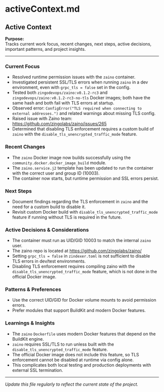 # activeContext.md

## Active Context

**Purpose:**  
Tracks current work focus, recent changes, next steps, active decisions, important patterns, and project insights.

---

### Current Focus
- Resolved runtime permission issues with the `zaino` container.
- Investigated persistent SSL/TLS errors when running `zaino` in a dev environment, even with `grpc_tls = false` set in the config.
- Tested both `zingodevops/zaino:v0.1.2-rc3` and `zingodevops/zaino:v0.1.2-rc3-no-tls` Docker images; both have the same hash and both fail with TLS errors at startup.
- Observed error: `ConfigError("TLS required when connecting to external addresses.")` and related warnings about missing TLS config.
- Raised issue with Zaino team: https://github.com/zingolabs/zaino/issues/265
- Determined that disabling TLS enforcement requires a custom build of `zaino` with the `disable_tls_unencrypted_traffic_mode` feature.
### Recent Changes
- The `zaino` Docker image now builds successfully using the `community.docker.docker_image_build` module.
- The `zaino.service.j2` template has been updated to run the container with the correct user and group ID (10003).
- The container now starts, but runtime permission and SSL errors persist.

### Next Steps
- Document findings regarding the TLS enforcement in `zaino` and the need for a custom build to disable it.
- Revisit custom Docker build with `disable_tls_unencrypted_traffic_mode` feature if running without TLS is required in the future.
### Active Decisions & Considerations
- The container must run as UID/GID 10003 to match the internal `zaino` user.
- The zaino repo is located at https://github.com/zingolabs/zaino/
- Setting `grpc_tls = false` in `zindexer.toml` is not sufficient to disable TLS errors in dev/test environments.
- Disabling TLS enforcement requires compiling zaino with the `disable_tls_unencrypted_traffic_mode` feature, which is not done in the official Docker image.
### Patterns & Preferences
- Use the correct UID/GID for Docker volume mounts to avoid permission errors.
- Prefer modules that support BuildKit and modern Docker features.

### Learnings & Insights
- The `zaino` `Dockerfile` uses modern Docker features that depend on the BuildKit engine.
- `zaino` requires SSL/TLS to run unless built with the `disable_tls_unencrypted_traffic_mode` feature.
- The official Docker image does not include this feature, so TLS enforcement cannot be disabled at runtime via config alone.
- This complicates both local testing and production deployments with external SSL termination.
---

*Update this file regularly to reflect the current state of the project.*
